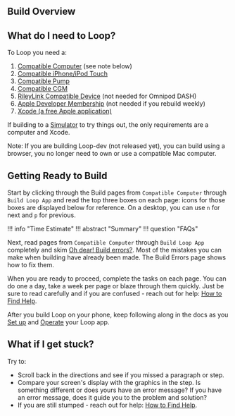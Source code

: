 ## Build Overview

## What do I need to Loop?

To Loop you need a:

1. [Compatible Computer](../build/step1.md#macos) (see note below)
1. [Compatible iPhone/iPod Touch](../build/step2.md)
1. [Compatible Pump](../build/step3.md)
1. [Compatible CGM](../build/step4.md)
1. [RileyLink Compatible Device](../build/step5.md) (not needed for Omnipod DASH)
1. [Apple Developer Membership](../build/step6.md) (not needed if you rebuild weekly)
1. [Xcode (a free Apple application)](../build/step8.md)

If building to a [Simulator](../version/simulator.md) to try things out, the only requirements are a computer and Xcode.

Note: If you are building Loop-dev (not released yet), you can build using a browser, you no longer need to own or use a compatible Mac computer.

## Getting Ready to Build

Start by clicking through the Build pages from `Compatible Computer` through `Build Loop App` and read the top three boxes on each page: icons for those boxes are displayed below for reference. On a desktop, you can use `n` for next and `p` for previous.

!!! info "Time Estimate"
!!! abstract "Summary"
!!! question "FAQs"


Next, read pages from `Compatible Computer` through `Build Loop App` completely and skim [Oh dear! Build errors?](build_errors.md). Most of the mistakes you can make when building have already been made. The Build Errors page shows how to fix them.

When you are ready to proceed, complete the tasks on each page.  You can do one a day, take a week per page or blaze through them quickly.  Just be sure to read carefully and if you are confused - reach out for help: [How to Find Help](../intro/loopdocs-how-to.md#how-to-find-help).

After you build Loop on your phone, keep following along in the docs as you [Set up](../operation/overview.md) and [Operate](../operation/loop/open-loop.md) your Loop app.

## What if I get stuck?

Try to:

* Scroll back in the directions and see if you missed a paragraph or step.
* Compare your screen's display with the graphics in the step. Is something different or does yours have an error message? If you have an error message, does it guide you to the problem and solution?
* If you are still stumped - reach out for help: [How to Find Help](../intro/loopdocs-how-to.md#how-to-find-help).
